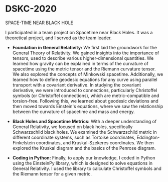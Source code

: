 # DSKC-2020
SPACE-TIME NEAR BLACK HOLE 

I participated in a team project on Spacetime near Black Holes. It was a theoretical project, and I served as the team leader.
- **Foundation in General Relativity:** We first laid the groundwork for the General Theory of Relativity. We gained insights into the importance of tensors, used to describe various higher-dimensional quantities. We learned how gravity can be explained in terms of the curvature of spacetime using the metric tensor and the Riemann curvature tensor. We also explored the concepts of Minkowski spacetime. Additionally, we learned how to define geodesic equations for any curve using parallel transport with a covariant derivative. In studying the covariant derivative, we were introduced to connections, particularly Christoffel symbols (or Christoffel connections), which are metric-compatible and torsion-free. Following this, we learned about geodesic deviations and then moved towards Einstein's equations, where we saw the relationship between the curvature of spacetime and mass and energy.

- **Black Holes and Spacetime Metrics:** With a deeper understanding of General Relativity, we focused on black holes, specifically Schwarzschild black holes. We examined the Schwarzschild metric in different coordinate systems, such as Tortoise coordinates, Eddington-Finkelstein coordinates, and Kruskal-Szekeres coordinates. We then explored the Kruskal diagram and the basics of the Penrose diagram.

- **Coding in Python:** Finally, to apply our knowledge, I coded in Python using the EinsteinPy library, which is designed to solve equations in General Relativity. I used the library to calculate Christoffel symbols and the Riemann tensor for a given metric.


